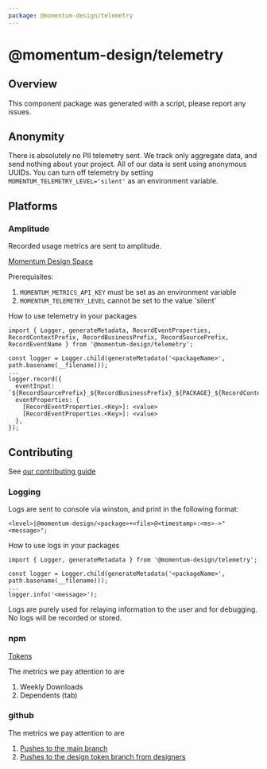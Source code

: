 ```yaml
---
package: @momentum-design/telemetry
---
```


# @momentum-design/telemetry
## Overview

This component package was generated with a script, please report any issues.

## Anonymity
There is absolutely no PII telemetry sent. We track only aggregate data, and send nothing about your project. All of our data is sent using anonymous UUIDs. You can turn off telemetry by setting ```MOMENTUM_TELEMETRY_LEVEL='silent'``` as an environment variable.

## Platforms

### Amplitude

Recorded usage metrics are sent to amplitude.

[Momentum Design Space](https://analytics.eu.amplitude.com/cisco-cross-project/space/e-2a4u7ne/all)

Prerequisites:
1. ```MOMENTUM_METRICS_API_KEY``` must be set as an environment variable
2. ```MOMENTUM_TELEMETRY_LEVEL``` cannot be set to the value 'silent'

How to use telemetry in your packages
```code
import { Logger, generateMetadata, RecordEventProperties, RecordContextPrefix, RecordBusinessPrefix, RecordSourcePrefix, RecordEventName } from '@momentum-design/telemetry';

const logger = Logger.child(generateMetadata('<packageName>', path.basename(__filename)));
...
logger.record({
  eventInput: `${RecordSourcePrefix}_${RecordBusinessPrefix}_${PACKAGE}_${RecordContextPrefix}_${RecordEventName}`,
  eventProperties: {
    [RecordEventProperties.<Key>]: <value>
    [RecordEventProperties.<Key>]: <value>
  },
});
```

## Contributing

See [our contributing guide](./CONTRIBUTING.md)


### Logging

Logs are sent to console via winston, and print in the following format:
```code
<level>|@momentum-design/<package>+<file>@<timestamp>:<ms>->"<message>";
```

How to use logs in your packages
```code
import { Logger, generateMetadata } from '@momentum-design/telemetry';

const logger = Logger.child(generateMetadata('<packageName>', path.basename(__filename)));
...
logger.info('<message>');
```

Logs are purely used for relaying information to the user and for debugging. No logs will be recorded or stored.

### npm

[Tokens](https://www.npmjs.com/package/@momentum-design/tokens)

The metrics we pay attention to are
1. Weekly Downloads
2. Dependents (tab)

### github

The metrics we pay attention to are
1. [Pushes to the main branch](https://github.com/momentum-design/momentum-design/commits/main)
2. [Pushes to the design token branch from designers](https://github.com/momentum-design/momentum-design/tree/design-token-updates)
